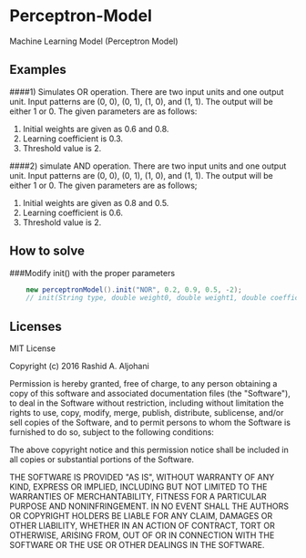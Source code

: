 # Perceptron-Model
Machine Learning Model (Perceptron Model)

## Examples
####1) Simulates OR operation. There are two input units and one output unit. Input patterns are (0, 0), (0, 1), (1, 0), and (1, 1). The output will be either 1 or 0. The given parameters are as follows:
1. Initial weights are given as 0.6 and 0.8.
2. Learning coefficient is 0.3.
3. Threshold value is 2.

####2) simulate AND operation. There are two input units and one output unit. Input patterns are (0, 0), (0, 1), (1, 0), and (1, 1). The output will be either 1 or 0. The given parameters are as follows;

1. Initial weights are given as 0.8 and 0.5.
2. Learning coefficient is 0.6.
3. Threshold value is 2.

## How to solve
###Modify init() with the proper parameters

```java
    new perceptronModel().init("NOR", 0.2, 0.9, 0.5, -2);
    // init(String type, double weight0, double weight1, double coefficient, double threshold)
```

## Licenses
MIT License

Copyright (c) 2016 Rashid A. Aljohani

Permission is hereby granted, free of charge, to any person obtaining a copy
of this software and associated documentation files (the "Software"), to deal
in the Software without restriction, including without limitation the rights
to use, copy, modify, merge, publish, distribute, sublicense, and/or sell
copies of the Software, and to permit persons to whom the Software is
furnished to do so, subject to the following conditions:

The above copyright notice and this permission notice shall be included in all
copies or substantial portions of the Software.

THE SOFTWARE IS PROVIDED "AS IS", WITHOUT WARRANTY OF ANY KIND, EXPRESS OR
IMPLIED, INCLUDING BUT NOT LIMITED TO THE WARRANTIES OF MERCHANTABILITY,
FITNESS FOR A PARTICULAR PURPOSE AND NONINFRINGEMENT. IN NO EVENT SHALL THE
AUTHORS OR COPYRIGHT HOLDERS BE LIABLE FOR ANY CLAIM, DAMAGES OR OTHER
LIABILITY, WHETHER IN AN ACTION OF CONTRACT, TORT OR OTHERWISE, ARISING FROM,
OUT OF OR IN CONNECTION WITH THE SOFTWARE OR THE USE OR OTHER DEALINGS IN THE
SOFTWARE.
